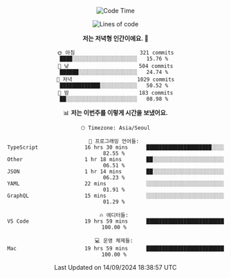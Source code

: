 <div align='center'>
 
<!--START_SECTION:waka-->
![Code Time](http://img.shields.io/badge/Code%20Time-3%2C828%20hrs%2032%20mins-blue)

![Lines of code](https://img.shields.io/badge/%EC%A0%80%EB%8A%94%20%EC%97%AC%ED%83%9C%EA%B9%8C%EC%A7%80%20-1.3%20million%20%EC%A4%84%EC%9D%98%20%EC%BD%94%EB%93%9C%EB%A5%BC%20%EC%9E%91%EC%84%B1%ED%96%88%EC%96%B4%EC%9A%94.-blue)

**저는 저녁형 인간이에요. 🦉** 

```text
🌞 아침                     321 commits         ████░░░░░░░░░░░░░░░░░░░░░   15.76 % 
🌆 낮　                     504 commits         ██████░░░░░░░░░░░░░░░░░░░   24.74 % 
🌃 저녁                     1029 commits        █████████████░░░░░░░░░░░░   50.52 % 
🌙 밤　                     183 commits         ██░░░░░░░░░░░░░░░░░░░░░░░   08.98 % 
```


📊 **저는 이번주를 이렇게 시간을 보냈어요.** 

```text
🕑︎ Timezone: Asia/Seoul

💬 프로그래밍 언어들: 
TypeScript               16 hrs 30 mins      █████████████████████░░░░   82.55 % 
Other                    1 hr 18 mins        ██░░░░░░░░░░░░░░░░░░░░░░░   06.51 % 
JSON                     1 hr 14 mins        ██░░░░░░░░░░░░░░░░░░░░░░░   06.23 % 
YAML                     22 mins             ░░░░░░░░░░░░░░░░░░░░░░░░░   01.91 % 
GraphQL                  15 mins             ░░░░░░░░░░░░░░░░░░░░░░░░░   01.29 % 

🔥 에디터들: 
VS Code                  19 hrs 59 mins      █████████████████████████   100.00 % 

💻 운영 체제들: 
Mac                      19 hrs 59 mins      █████████████████████████   100.00 % 
```


 Last Updated on 14/09/2024 18:38:57 UTC
<!--END_SECTION:waka-->
 </div>
<!---
Emewjin/Emewjin is a ✨ special ✨ repository because its `README.md` (this file) appears on your GitHub profile.
You can click the Preview link to take a look at your changes.
--->
